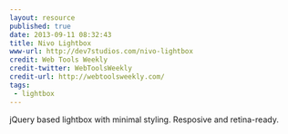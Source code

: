 ```yaml
---
layout: resource
published: true
date: 2013-09-11 08:32:43
title: Nivo Lightbox
www-url: http://dev7studios.com/nivo-lightbox
credit: Web Tools Weekly
credit-twitter: WebToolsWeekly
credit-url: http://webtoolsweekly.com/
tags: 
 - lightbox
---
```


jQuery based lightbox with minimal styling. Resposive and retina-ready.